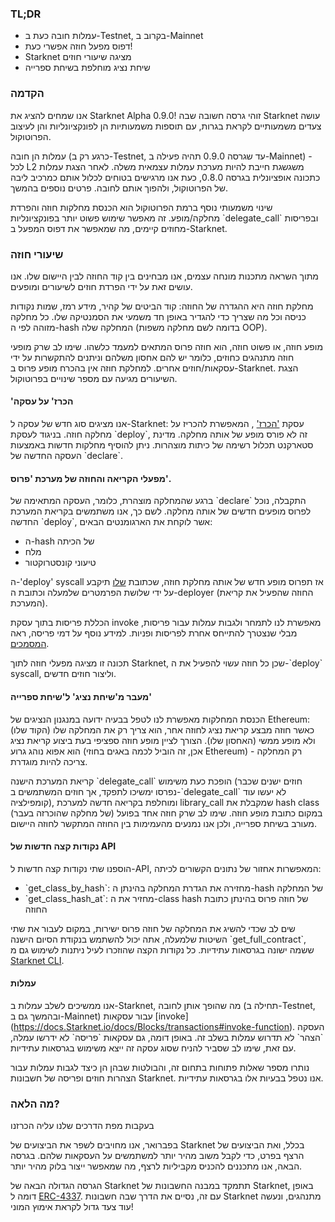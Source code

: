### TL;DR

* עמלות חובה כעת ב-Testnet, בקרוב ב-Mainnet
* דפוס מפעל חוזה אפשרי כעת!
* Starknet מציגה שיעורי חוזים
* שיחת נציג מוחלפת בשיחת ספרייה

### הקדמה

אנו שמחים להציג את Starknet Alpha 0.9.0! זוהי גרסה חשובה שבה Starknet עושה צעדים משמעותיים לקראת בגרות, עם תוספות משמעותיות הן לפונקציונליות והן לעיצוב הפרוטוקול.

עמלות הן חובה (כרגע רק ב-Testnet, עד שגרסה 0.9.0 תהיה פעילה ב-Mainnet) - לכל L2 משגשגת חייבת להיות מערכת עמלות עצמאית משלה. לאחר הצגת עמלות כתכונה אופציונלית בגרסה 0.8.0, כעת אנו מרגישים בטוחים לכלול אותם כמרכיב ליבה של הפרוטוקול, ולהפוך אותם לחובה. פרטים נוספים בהמשך.

שינוי משמעותי נוסף ברמת הפרוטוקול הוא הכנסת מחלקות חוזה והפרדת מחלקה/מופע. זה מאפשר שימוש פשוט יותר בפונקציונליות \`delegate_call\` ובפריסות מחוזים קיימים, מה שמאפשר את דפוס המפעל ב-Starknet.

### שיעורי חוזה

מתוך השראה מתכנות מונחה עצמים, אנו מבחינים בין קוד החוזה לבין היישום שלו. אנו עושים זאת על ידי הפרדת חוזים לשיעורים ומופעים.

מחלקת חוזה היא ההגדרה של החוזה: קוד הביטים של קהיר, מידע רמז, שמות נקודות כניסה וכל מה שצריך כדי להגדיר באופן חד משמעי את הסמנטיקה שלו. כל מחלקה מזוהה לפי ה-hash המחלקה שלה (בדומה לשם מחלקה משפות OOP).

מופע חוזה, או פשוט חוזה, הוא חוזה פרוס המתאים למעמד כלשהו. שימו לב שרק מופעי חוזה מתנהגים כחוזים, כלומר יש להם אחסון משלהם וניתנים להתקשרות על ידי עסקאות/חוזים אחרים. למחלקת חוזה אין בהכרח מופע פרוס ב-Starknet. הצגת השיעורים מגיעה עם מספר שינויים בפרוטוקול.

#### 'הכרז' על עסקה

אנו מציגים סוג חדש של עסקה ל-Starknet: עסקת ['הכרז'](https://docs.starknet.io/docs/Blocks/transactions#declare-transaction) , המאפשרת להכריז על מחלקה חוזה. בניגוד לעסקת \`deploy\`, זה לא פורס מופע של אותה מחלקה. מדינת סטארקנט תכלול רשימה של כיתות מוצהרות. ניתן להוסיף מחלקות חדשות באמצעות העסקה החדשה של \`declare\`.

#### מפעלי הקריאה והחוזה של מערכת 'פרוס'.

ברגע שהמחלקה מוצהרת, כלומר, העסקה המתאימה של \`declare\` התקבלה, נוכל לפרוס מופעים חדשים של אותה מחלקה. לשם כך, אנו משתמשים בקריאת המערכת החדשה \`deploy\`, אשר לוקחת את הארגומנטים הבאים:

* ה-hash של הכיתה
* מלח
* טיעוני קונסטרוקטור

ה-'deploy' syscall אז תפרוס מופע חדש של אותה מחלקת חוזה, שכתובת [שלו](https://docs.starknet.io/docs/Contracts/contract-address) תיקבע על ידי שלושת הפרמטרים שלמעלה וכתובת ה-deployer (החוזה שהפעיל את קריאת המערכת).

הכללת פריסות בתוך עסקת invoke מאפשרת לנו לתמחר ולגבות עמלות עבור פריסות, מבלי שנצטרך להתייחס אחרת לפריסות ופניות. למידע נוסף על דמי פריסה, ראה [המסמכים](https://docs.starknet.io/docs/Fees/fee-mechanism#deployed-contracts).

תכונה זו מציגה מפעלי חוזה לתוך Starknet, שכן כל חוזה עשוי להפעיל את ה-\`deploy\` syscall, וליצור חוזים חדשים.

#### מעבר מ'שיחת נציג' ל'שיחת ספרייה'

הכנסת המחלקות מאפשרת לנו לטפל בבעיה ידועה במנגנון הנציגים של Ethereum: כאשר חוזה מבצע קריאת נציג לחוזה אחר, הוא צריך רק את המחלקה שלו (הקוד שלו) ולא מופע ממשי (האחסון שלו). הצורך לציין מופע חוזה ספציפי בעת ביצוע קריאת נציג הוא אפוא נוהג גרוע (אכן, זה הוביל לכמה באגים בחוזי Ethereum) - רק המחלקה צריכה להיות מוגדרת.

קריאת המערכת הישנה \`delegate_call\` הופכת כעת משימוש (חוזים ישנים שכבר נפרסו ימשיכו לתפקד, אך חוזים המשתמשים ב-\`delegate_call\` לא יעשו עוד קומפילציה), ומוחלפת בקריאה חדשה למערכת library_call שמקבלת את hash class (של מחלקה שהוכרזה בעבר) במקום כתובת מופע חוזה. שימו לב שרק חוזה אחד בפועל מעורב בשיחת ספרייה, ולכן אנו נמנעים מהעמימות בין החוזה המתקשר לחוזה היישום.

#### נקודות קצה חדשות של API

הוספנו שתי נקודות קצה חדשות ל-API, המאפשרות אחזור של נתונים הקשורים לכיתה:

* \`get_class_by_hash\`: מחזירה את הגדרת המחלקה בהינתן ה-hash של המחלקה
* \`get_class_hash_at\`: מחזיר את ה-class hash של חוזה פרוס בהינתן כתובת החוזה

שים לב שכדי להשיג את המחלקה של חוזה פרוס ישירות, במקום לעבור את שתי השיטות שלמעלה, אתה יכול להשתמש בנקודת הסיום הישנה \`get_full_contract\`, ששמה ישונה בגרסאות עתידיות. כל נקודות הקצה שהוזכרו לעיל ניתנות לשימוש גם מ [Starknet CLI](https://docs.starknet.io/docs/CLI/commands).

#### עמלות

אנו ממשיכים לשלב עמלות ב-Starknet, מה שהופך אותן לחובה (תחילה ב-Testnet, ובהמשך גם ב-Mainnet) עבור עסקאות \[invoke](https://docs.Starknet.io/docs/Blocks/transactions#invoke-function)\. העסקה \`הצהר\` לא תדרוש עמלות בשלב זה. באופן דומה, גם עסקאות \`פריסה\` לא ידרשו עמלה, עם זאת, שימו לב שסביר להניח שסוג עסקה זה ייצא משימוש בגרסאות עתידיות.

נותרו מספר שאלות פתוחות בתחום זה, והבולטות שבהן הן כיצד לגבות עמלות עבור הצהרות חוזים ופריסה של חשבונות Starknet. אנו נטפל בבעיות אלו בגרסאות עתידיות.

### מה הלאה?

בעקבות מפת הדרכים שלנו עליה הכרזנו</a>

בפברואר, אנו מחויבים לשפר את הביצועים של Starknet בכלל, ואת הביצועים של הרצף בפרט, כדי לקבל משוב מהיר יותר למשתמשים על העסקאות שלהם. בגרסה הבאה, אנו מתכננים להכניס מקביליות לרצף, מה שמאפשר ייצור בלוק מהיר יותר.</p> 

הגרסה הגדולה הבאה של Starknet תתמקד במבנה החשבונות של Starknet, באופן דומה ל [ERC-4337](https://medium.com/infinitism/erc-4337-account-abstraction-without-ethereum-protocol-changes-d75c9d94dc4a). עם זה, נסיים את הדרך שבה חשבונות Starknet מתנהגים, ונעשה עוד צעד גדול לקראת אימוץ המוני!